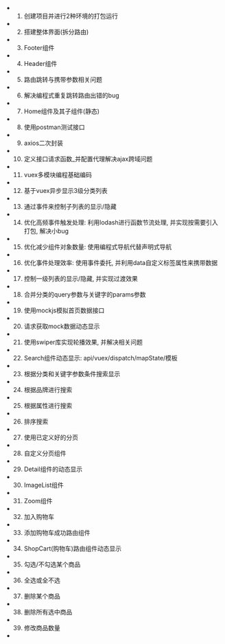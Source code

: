 - 1. 创建项目并进行2种环境的打包运行
- 2. 搭建整体界面(拆分路由)
- 3. Footer组件
- 4. Header组件
- 5. 路由跳转与携带参数相关问题
- 6. 解决编程式重复跳转路由出错的bug
- 7. Home组件及其子组件(静态)
- 8. 使用postman测试接口
- 9. axios二次封装
- 10. 定义接口请求函数_并配置代理解决ajax跨域问题
- 11. vuex多模块编程基础编码
- 12. 基于vuex异步显示3级分类列表
- 13. 通过事件来控制子列表的显示/隐藏
- 14. 优化高频事件触发处理: 利用lodash进行函数节流处理, 并实现按需要引入打包, 解决小bug
- 15. 优化减少组件对象数量: 使用编程式导航代替声明式导航
- 16. 优化事件处理效率: 使用事件委托, 并利用data自定义标签属性来携带数据
- 17. 控制一级列表的显示/隐藏, 并实现过渡效果
- 18. 合并分类的query参数与关键字的params参数
- 19. 使用mockjs模拟首页数据接口
- 20. 请求获取mock数据动态显示
- 21. 使用swiper库实现轮播效果, 并解决相关问题
- 22. Search组件动态显示: api/vuex/dispatch/mapState/模板
- 23. 根据分类和关键字参数条件搜索显示
- 24. 根据品牌进行搜索
- 25. 根据属性进行搜索
- 26. 排序搜索
- 27. 使用已定义好的分页
- 28. 自定义分页组件
- 29. Detail组件的动态显示
- 30. ImageList组件
- 31. Zoom组件
- 32. 加入购物车
- 33. 添加购物车成功路由组件
- 34. ShopCart(购物车)路由组件动态显示
- 35. 勾选/不勾选某个商品
- 36. 全选或全不选
- 37. 删除某个商品
- 38. 删除所有选中商品
- 39. 修改商品数量
- 